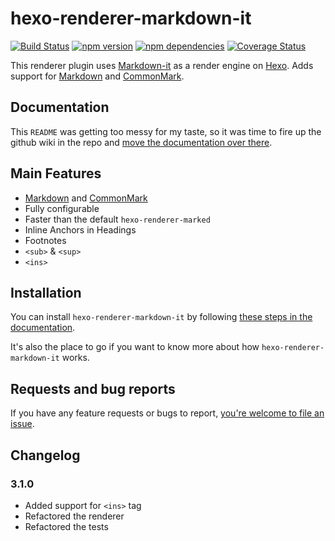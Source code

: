 # hexo-renderer-markdown-it

[![Build Status](https://travis-ci.org/celsomiranda/hexo-renderer-markdown-it.svg)](https://travis-ci.org/celsomiranda/hexo-renderer-markdown-it) [![npm version](https://badge.fury.io/js/hexo-renderer-markdown-it.svg)](http://badge.fury.io/js/hexo-renderer-markdown-it) [![npm dependencies](https://david-dm.org/celsomiranda/hexo-renderer-markdown-it.svg)](https://www.npmjs.com/package/hexo-renderer-markdown-it) [![Coverage Status](https://coveralls.io/repos/celsomiranda/hexo-renderer-markdown-it/badge.svg)](https://coveralls.io/r/celsomiranda/hexo-renderer-markdown-it)

This renderer plugin uses [Markdown-it] as a render engine on [Hexo]. Adds support for [Markdown] and [CommonMark].

## Documentation
This `README` was getting too messy for my taste, so it was time to fire up the github wiki in the repo and [move the documentation over there](https://github.com/celsomiranda/hexo-renderer-markdown-it/wiki).

## Main Features
- [Markdown] and [CommonMark]
- Fully configurable
- Faster than the default `hexo-renderer-marked`
- Inline Anchors in Headings
- Footnotes
- `<sub>` & `<sup>`
- `<ins>`

## Installation
You can install `hexo-renderer-markdown-it` by following [these steps in the documentation](https://github.com/celsomiranda/hexo-renderer-markdown-it/wiki/Getting-Started).

It's also the place to go if you want to know more about how `hexo-renderer-markdown-it` works.

## Requests and bug reports
If you have any feature requests or bugs to report, [you're welcome to file an issue](https://github.com/celsomiranda/hexo-renderer-markdown-it/issues).

## Changelog
### 3.1.0
- Added support for `<ins>` tag
- Refactored the renderer
- Refactored the tests

[CommonMark]: http://commonmark.org/
[Markdown]: http://daringfireball.net/projects/markdown/
[Markdown-it]: https://github.com/markdown-it/markdown-it
[Hexo]: http://hexo.io/
